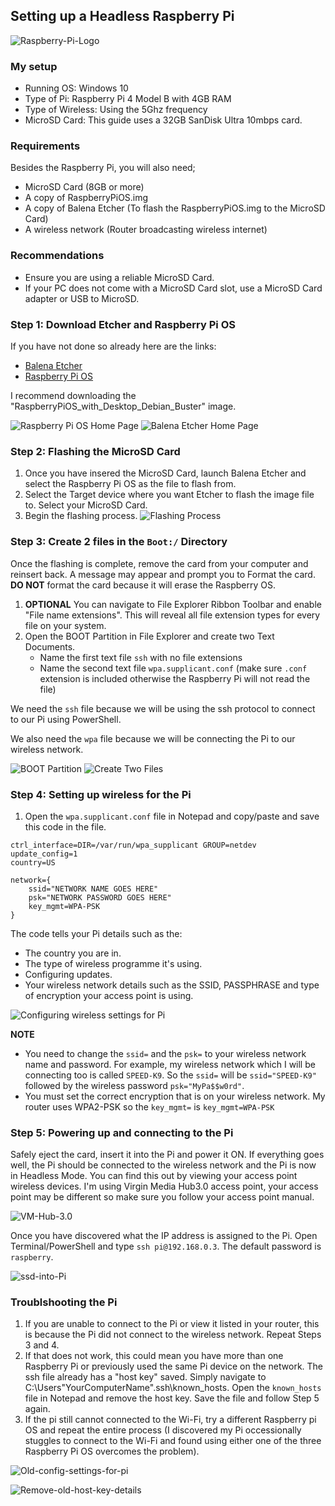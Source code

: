 ## Setting up a Headless Raspberry Pi
![Raspberry-Pi-Logo](images/Headless-Pi-Logo.jpg)

### My setup
- Running OS: Windows 10
- Type of Pi: Raspberry Pi 4 Model B with 4GB RAM
- Type of Wireless: Using the 5Ghz frequency
-  MicroSD Card: This guide uses a 32GB SanDisk Ultra 10mbps card.

### Requirements
Besides the Raspberry Pi, you will also need;
- MicroSD Card (8GB or more)
- A copy of RaspberryPiOS.img 
- A copy of Balena Etcher (To flash the RaspberryPiOS.img to the MicroSD Card)
- A wireless network (Router broadcasting wireless internet)

### Recommendations
- Ensure you are using a reliable MicroSD Card.
- If your PC does not come with a MicroSD Card slot, use a MicroSD Card adapter or USB to MicroSD.

### Step 1: Download Etcher and Raspberry Pi OS
If you have not done so already here are the links:
- [Balena Etcher](https://www.balena.io/etcher/)
- [Raspberry Pi OS](https://www.raspberrypi.org/downloads/raspberry-pi-os/)

I recommend downloading the "RaspberryPiOS_with_Desktop_Debian_Buster" image.

![Raspberry Pi OS Home Page](images/Step1/RaspberryPiOS_with_Desktop_Debian_Buster.JPG)
![Balena Etcher Home Page](images/Step1/BalenaEtcher1.JPG)

### Step 2: Flashing the MicroSD Card
1. Once you have insered the MicroSD Card, launch Balena Etcher and select the Raspberry Pi OS as the file to flash from.
2. Select the Target device where you want Etcher to flash the image file to. Select your MicroSD Card.
3. Begin the flashing process.
![Flashing Process](images/Step2/Flashing_Process.JPG)

### Step 3: Create 2 files in the `Boot:/` Directory 
Once the flashing is complete, remove the card from your computer and reinsert back. A message may appear and prompt you to Format the card. **DO NOT** format the card because it will erase the Raspberry OS.
1. **OPTIONAL** You can navigate to File Explorer Ribbon Toolbar and enable "File name extensions". This will reveal all file extension types for every file on your system.
2. Open the BOOT Partition in File Explorer and create two Text Documents. 
   - Name the first text file `ssh` with no file extensions
   - Name the second text file `wpa.supplicant.conf` (make sure `.conf` extension is included otherwise the Raspberry Pi will not read the file)

We need the `ssh` file because we will be using the ssh protocol to connect to our Pi using PowerShell. 

We also need the `wpa` file because we will be connecting the Pi to our wireless network.

![BOOT Partition](images/Step3/Boot-Partition.JPG)
![Create Two Files](images/Step3/Create_ssh_and_wpa.jpg)

### Step 4: Setting up wireless for the Pi 
1. Open the `wpa.supplicant.conf` file in Notepad and copy/paste and save this code in the file.
```
ctrl_interface=DIR=/var/run/wpa_supplicant GROUP=netdev
update_config=1
country=US

network={
	ssid="NETWORK NAME GOES HERE"
	psk="NETWORK PASSWORD GOES HERE"
	key_mgmt=WPA-PSK
}
```
The code tells your Pi details such as the:
- The country you are in.
- The type of  wireless programme it's using.
- Configuring updates.
- Your wireless network details such as the SSID, PASSPHRASE and type of encryption your access point is using.

![Configuring wireless settings for Pi](images/Step4/Copy-Paste_wireless_config1.JPG)

**NOTE** 
- You need to change the `ssid=` and the `psk=` to your wireless network name and password. For example, my wireless network which I will be connecting too is called `SPEED-K9`. So the `ssid=` will be `ssid="SPEED-K9"` followed by the wireless password `psk="MyPa$$w0rd"`.
- You must set the correct encryption that is on your wireless network. My router uses WPA2-PSK so the `key_mgmt=` is `key_mgmt=WPA-PSK`

### Step 5: Powering up and connecting to the Pi
Safely eject the card, insert it into the Pi and power it ON. 
If everything goes well, the Pi should be connected to the wireless network and the Pi is now in Headless Mode. You can find this out by viewing your access point wireless devices. I'm using Virgin Media Hub3.0 access point, your access point may be different so make sure you follow your access point manual.

![VM-Hub-3.0](images/Step5/Connected_Wireless_Devices.JPG)

Once you have discovered what the IP address is assigned to the Pi. Open Terminal/PowerShell and type `ssh pi@192.168.0.3`. The default password is `raspberry`.

![ssd-into-Pi](images/Step5/ssh_into_Pi.JPG)

### Troublshooting the Pi
1. If you are unable to connect to the Pi or view it listed in your router, this is because the Pi did not connect to the wireless network. Repeat Steps 3 and 4.
2. If that does not work, this could mean you have more than one Raspberry Pi or previously used the same Pi device on the network. The ssh file already has a "host key" saved. Simply navigate to C:\Users\"YourComputerName"\.ssh\known_hosts. Open the `known_hosts` file in Notepad and remove the host key. Save the file and follow Step 5 again.
3. If the pi still cannot connected to the Wi-Fi, try a different Raspberry pi OS and repeat the entire process (I discovered my Pi occessionally stuggles to connect to the Wi-Fi and found using either one of the three Raspberry Pi OS overcomes the problem).

![Old-config-settings-for-pi](images/Troublshooting/Morethan_one_Pi_device.jpg)

![Remove-old-host-key-details](images/Troublshooting/Remove_old_ssh_settings.JPG)


